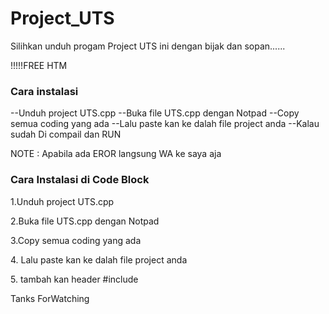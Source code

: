 # Project_UTS

Silihkan unduh progam Project UTS ini dengan bijak dan sopan......   

!!!!!FREE HTM


###  Cara instalasi ###

--Unduh project UTS.cpp
--Buka file UTS.cpp dengan Notpad
--Copy semua coding yang ada
--Lalu paste kan ke dalah file project anda
--Kalau sudah Di compail dan RUN


NOTE : Apabila ada EROR langsung WA ke saya aja

<h3>Cara Instalasi di Code Block</h3>

<p>1.Unduh project UTS.cpp</p>
<p>2.Buka file UTS.cpp dengan Notpad</p>
<p>3.Copy semua coding yang ada</p>
<p>4. Lalu paste kan ke dalah file project anda</p>
<p>5. tambah kan header #include <stdlib.h> </p>


Tanks ForWatching

